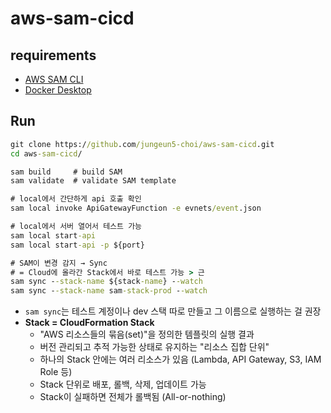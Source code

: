 # aws-sam-cicd

## requirements
- [AWS SAM CLI](https://docs.aws.amazon.com/ko_kr/serverless-application-model/latest/developerguide/prerequisites.html)
- [Docker Desktop](https://docs.aws.amazon.com/ko_kr/serverless-application-model/latest/developerguide/install-docker.html#install-docker-instructions)

## Run
```cmd
git clone https://github.com/jungeun5-choi/aws-sam-cicd.git
cd aws-sam-cicd/
```
```cmd
sam build     # build SAM
sam validate  # validate SAM template
```
```cmd
# local에서 간단하게 api 호출 확인
sam local invoke ApiGatewayFunction -e evnets/event.json
```
```cmd
# local에서 서버 열어서 테스트 가능
sam local start-api
sam local start-api -p ${port}
```
```cmd
# SAM이 변경 감지 → Sync
# = Cloud에 올라간 Stack에서 바로 테스트 가능 > 근
sam sync --stack-name ${stack-name} --watch
sam sync --stack-name sam-stack-prod --watch
```
- `sam sync`는 테스트 계정이나 dev 스택 따로 만들고 그 이름으로 실행하는 걸 권장
- **Stack = CloudFormation Stack**
  - "AWS 리소스들의 묶음(set)"을 정의한 템플릿의 실행 결과
  - 버전 관리되고 추적 가능한 상태로 유지하는 "리소스 집합 단위"
  - 하나의 Stack 안에는 여러 리소스가 있음 (Lambda, API Gateway, S3, IAM Role 등)
  - Stack 단위로 배포, 롤백, 삭제, 업데이트 가능
  - Stack이 실패하면 전체가 롤백됨 (All-or-nothing)
